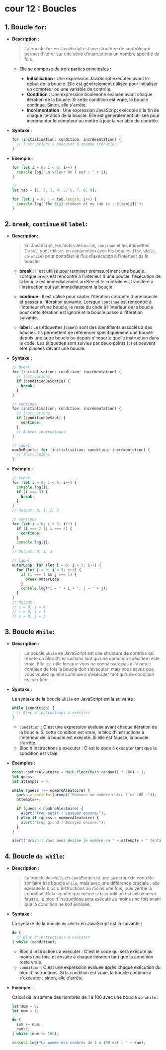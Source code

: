 # cour 12 : **Boucles**

## 1. **Boucle `for`:**

- **Description :**

  > La boucle `for` en JavaScript est une structure de contrôle qui permet d'itérer sur une série d'instructions un nombre spécifié de fois.

  - Elle se compose de trois parties principales :

    - **Initialisation** : Une expression JavaScript exécutée avant le début de la boucle. Elle est généralement utilisée pour initialiser un compteur ou une variable de contrôle.
    - **Condition** : Une expression booléenne évaluée avant chaque itération de la boucle. Si cette condition est vraie, la boucle continue. Sinon, elle s'arrête.
    - **Incrémentation** : Une expression JavaScript exécutée à la fin de chaque itération de la boucle. Elle est généralement utilisée pour incrémenter le compteur ou mettre à jour la variable de contrôle.

- **Syntaxe :**

  ```javascript
  for (initialisation; condition; incrémentation) {
    // Instructions à exécuter à chaque itération
  }
  ```

- **Exemple :**

  ```javascript
  for (let i = 0; i < 5; i++) {
    console.log("La valeur de i est : " + i);
  }

  //
  let tab = [1, 2, 3, 4, 5, 6, 7, 8, 9];

  for (let j = 0; j < tab.length; j++) {
    console.log(`The ${j} element of my tab is : ${tab[j]}`);
  }
  ```

## 2. **`break`, `continue` et `label`:**

- **Description:**

  > En JavaScript, les mots-clés `break`, `continue` et les étiquettes (`label`) sont utilisés en conjonction avec les boucles (`for`, `while`, `do-while`) pour contrôler le flux d'exécution à l'intérieur de la boucle.

  - **break** : Il est utilisé pour terminer prématurément une boucle. Lorsque `break` est rencontré à l'intérieur d'une boucle, l'exécution de la boucle est immédiatement arrêtée et le contrôle est transféré à l'instruction qui suit immédiatement la boucle.

  - **continue** : Il est utilisé pour sauter l'itération courante d'une boucle et passer à l'itération suivante. Lorsque `continue` est rencontré à l'intérieur d'une boucle, le reste du code à l'intérieur de la boucle pour cette itération est ignoré et la boucle passe à l'itération suivante.

  - **label** : Les étiquettes (`label`) sont des identifiants associés à des boucles. Ils permettent de référencer spécifiquement une boucle depuis une autre boucle ou depuis n'importe quelle instruction dans le code. Les étiquettes sont suivies par deux-points (`:`) et peuvent être placées devant une boucle.

- **Syntaxe :**

  ```javascript
  // break
  for (initialisation; condition; incrémentation) {
    // Instructions
    if (conditionDeSortie) {
      break;
    }
  }

  // continue
  for (initialisation; condition; incrémentation) {
    // Instructions
    if (conditionDeSaut) {
      continue;
    }
    // Autres instructions
  }

  // label
  nomDeBoucle: for (initialisation; condition; incrémentation) {
    // Instructions
  }
  ```

- **Exemple :**

  ```javascript
  // break
  for (let i = 0; i < 5; i++) {
    console.log(i);
    if (i === 3) {
      break;
    }
  }
  // Output: 0, 1, 2, 3

  // continue
  for (let i = 0; i < 5; i++) {
    if (i === 2 || i === 4) {
      continue;
    }
    console.log(i);
  }
  // Output: 0, 1, 3

  // label
  outerLoop: for (let i = 0; i < 3; i++) {
    for (let j = 0; j < 3; j++) {
      if (i === 1 && j === 1) {
        break outerLoop;
      }
      console.log("i = " + i + ", j = " + j);
    }
  }
  // Output:
  // i = 0, j = 0
  // i = 0, j = 1
  // i = 0, j = 2
  ```

## 3. **Boucle `While`:**

- **Description :**

  > La boucle `while` en JavaScript est une structure de contrôle qui répète un bloc d'instructions tant qu'une condition spécifiée reste vraie. Elle est utile lorsque vous ne connaissez pas à l'avance combien de fois la boucle doit s'exécuter, mais vous savez que vous voulez qu'elle continue à s'exécuter tant qu'une condition est vérifiée.

- **Syntaxe :**

  La syntaxe de la boucle `while` en JavaScript est la suivante :

  ```javascript
  while (condition) {
    // Bloc d'instructions à exécuter
  }
  ```

  - `condition` : C'est une expression évaluée avant chaque itération de la boucle. Si cette condition est vraie, le bloc d'instructions à l'intérieur de la boucle est exécuté. Si elle est fausse, la boucle s'arrête.
  - Bloc d'instructions à exécuter : C'est le code à exécuter tant que la condition est vraie.

- **Exemples :**

  ```javascript
  const nombreAleatoire = Math.floor(Math.random() * 100) + 1;
  let guess;
  let attempts = 0;

  while (guess !== nombreAleatoire) {
    guess = parseInt(prompt("Devinez un nombre entre 1 et 100 :"));
    attempts++;

    if (guess < nombreAleatoire) {
      alert("Trop petit ! Essayez encore.");
    } else if (guess > nombreAleatoire) {
      alert("Trop grand ! Essayez encore.");
    }
  }

  alert("Bravo ! Vous avez deviné le nombre en " + attempts + " tentatives.");
  ```

## 4. **Boucle `do while`:**

- **Description :**

  > La boucle `do-while` en JavaScript est une structure de contrôle similaire à la boucle `while`, mais avec une différence cruciale : elle exécute le bloc d'instructions au moins une fois, puis vérifie la condition. Cela signifie que même si la condition est initialement fausse, le bloc d'instructions sera exécuté au moins une fois avant que la condition ne soit évaluée.

- **Syntaxe :**

  La syntaxe de la boucle `do-while` en JavaScript est la suivante :

  ```javascript
  do {
    // Bloc d'instructions à exécuter
  } while (condition);
  ```

  - Bloc d'instructions à exécuter : C'est le code qui sera exécuté au moins une fois, et ensuite à chaque itération tant que la condition reste vraie.
  - `condition` : C'est une expression évaluée après chaque exécution du bloc d'instructions. Si la condition est vraie, la boucle continue à s'exécuter ; sinon, elle s'arrête.

- **Exemple :**

  Calcul de la somme des nombres de 1 à 100 avec une boucle `do-while` :

  ```javascript
  let sum = 0;
  let num = 1;

  do {
    sum += num;
    num++;
  } while (num <= 100);

  console.log("La somme des nombres de 1 à 100 est : " + sum);
  ```
